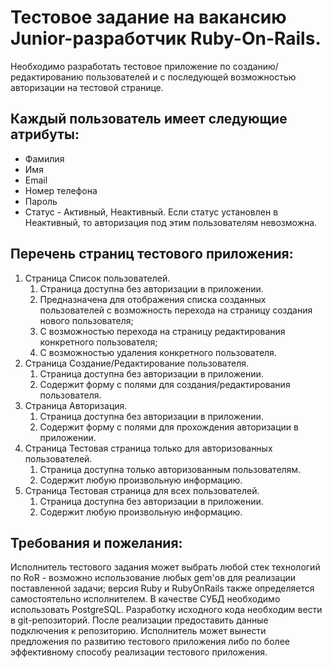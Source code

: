 # Тестовое задание на вакансию Junior-разработчик Ruby-On-Rails.

Необходимо разработать тестовое приложение по созданию/редактированию пользователей и с последующей возможностью авторизации на тестовой странице. 

## Каждый пользователь имеет следующие атрибуты:

- Фамилия
- Имя
- Email
- Номер телефона
- Пароль
- Статус - Активный, Неактивный. Если статус установлен в Неактивный, то авторизация под этим пользователям невозможна.

## Перечень страниц тестового приложения:

1. Страница Список пользователей.
   1. Страница доступна без авторизации в приложении.
   2. Предназначена для отображения списка созданных пользователей с возможность перехода на страницу создания нового пользователя;
   3. C возможностью перехода на страницу редактирования конкретного пользователя;
   4. C возможностью удаления конкретного пользователя.
2. Страница Создание/Редактирование пользователя.
   1. Страница доступна без авторизации в приложении.
   2. Содержит форму с полями для создания/редактирования пользователя.
3. Страница Авторизация.
   1. Страница доступна без авторизации в приложении.
   2. Содержит форму с полями для прохождения авторизации в приложении.
4. Страница Тестовая страница только для авторизованных пользователей.
   1. Страница доступна только авторизованным пользователям.
   2. Содержит любую произвольную информацию.
5. Страница Тестовая страница для всех пользователей.
   1. Страница доступна без авторизации в приложении.
   2. Содержит любую произвольную информацию.
## Требования и пожелания:
Исполнитель тестового задания может выбрать любой стек технологий по RoR - возможно использование любых gem'ов для реализации поставленной задачи; версия Ruby и RubyOnRails также определяется самостоятельно исполнителем.
В качестве СУБД необходимо использовать PostgreSQL.
Разработку исходного кода необходим вести в git-репозиторий. После реализации предоставить данные подключения к репозиторию.
Исполнитель может вынести предложения по развитию тестового приложения либо по более эффективному способу реализации тестового приложения.
